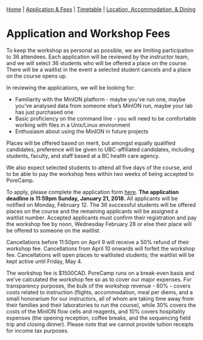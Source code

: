 [Home](index.md) | [Application & Fees](application.md) | [Timetable](timetable.md) | [Location, Accommodation, & Dining](location.md)

# Application and Workshop Fees

To keep the workshop as personal as possible, we are limiting participation to 36 attendees. Each application will be reviewed by the instructor team, and we will select 36 students who will be offered a place on the course. There will be a waitlist in the event a selected student cancels and a place on the course opens up.

In reviewing the applications, we will be looking for:
  * Familiarity with the MinION platform - maybe you’ve run one, maybe you’ve analysed data from someone else’s MinION run, maybe your lab has just purchased one
  * Basic proficiency on the command line - you will need to be comfortable working with files in a Unix/Linux environment
  * Enthusiasm about using the MinION in future projects

Places will be offered based on merit, but amongst equally qualified candidates, preference will be given to UBC-affiliated candidates, including students, faculty, and staff based at a BC health care agency.

We also expect selected students to attend all five days of the course, and to be able to pay the workshop fees within two weeks of being accepted to PoreCamp.

To apply, please complete the application form [here](https://goo.gl/forms/a5LP7YX0VwlCLBID3). **The application deadline is 11:59pm Sunday, January 21, 2018.** All applicants will be notified on Monday, February 12. The 36 successful students will be offered places on the course and the remaining applicants will be assigned a waitlist number. Accepted applicants must confirm their registration and pay the workshop fee by noon, Wednesday February 28 or else their place will be offered to someone on the waitlist.

Cancellations before 11:50pm on April 9 will receive a 50% refund of their workshop fee. Cancellations from April 10 onwards will forfeit the workshop fee. Cancellations will open places to waitlisted students; the waitlist will be kept active until Friday, May 4.

The workshop fee is $1500CAD. PoreCamp runs on a break-even basis and we’ve calculated the workshop fee so as to cover our major expenses. For transparency purposes, the bulk of the workshop revenue - 60% - covers costs related to instruction (flights, accommodation, meal per diems, and a small honorarium for our instructors, all of whom are taking time away from their families and their laboratories to run the course), while 30% covers the costs of the MinION flow cells and reagents, and 10% covers hospitality expenses (the opening reception, coffee breaks, and the sequencing field trip and closing dinner). Please note that we cannot provide tuition receipts for income tax purposes. 
